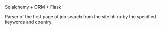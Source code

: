 Sqlalchemy + ORM + Flask

Parser of the first page of job search from the site hh.ru by the specified keywords and country.
